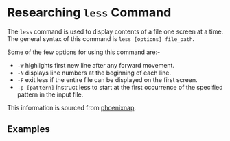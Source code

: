 # Researching `less` Command

The `less` command is used to display contents of a file one screen at a time. The general syntax of this command is `less [options] file_path`.

Some of the few options for using this command are:-
* `-W` highlights first new line after any forward movement. 
* `-N` displays line numbers at the beginning of each line.
* `-F` exit less if the entire file can be displayed on the first screen.
* `-p [pattern]` instruct less to start at the first occurrence of the specified pattern in the input file.

This information is sourced from [phoenixnap](https://phoenixnap.com/kb/less-command-in-linux).

## Examples

